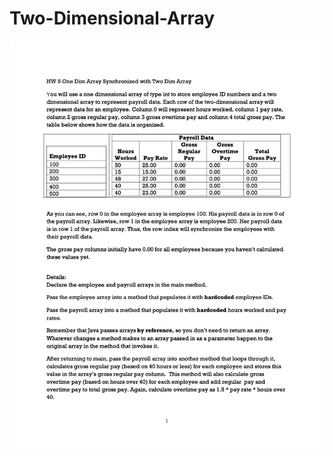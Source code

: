 # Two-Dimensional-Array

<img src="https://github.com/miloosterman/Two-Dimensional-Array/blob/main/HW5%20One%20Dim%20Array%20Synchronized%20with%20Two%20Dim%20Array.jpg">
